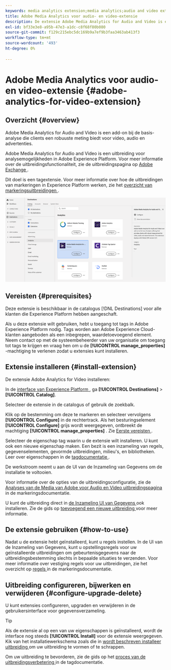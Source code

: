 ```yaml
---
keywords: media analytics extension;media analytics;audio and video extension
title: Adobe Media Analytics voor audio- en video-extensie
description: De extensie Adobe Media Analytics for Audio and Video is een analysedoel in Adobe Experience Platform. Zie de extensiepagina op Adobe Exchange voor meer informatie over de extensiefunctionaliteit.
exl-id: bf33e3e8-a95b-47e3-a1dc-c8f68f80b080
source-git-commit: f129c215ebc5dc169b9a7ef9b3faa3463ab413f3
workflow-type: tm+mt
source-wordcount: '493'
ht-degree: 0%

---
```


# Adobe Media Analytics voor audio- en video-extensie {#adobe-analytics-for-video-extension}

## Overzicht {#overview}

Adobe Media Analytics for Audio and Video is een add-on bij de basis-analyse die clients een robuuste meting biedt voor video, audio en advertenties.

Adobe Media Analytics for Audio and Video is een uitbreiding voor analysemogelijkheden in Adobe Experience Platform. Voor meer informatie over de uitbreidingsfunctionaliteit, zie de uitbreidingspagina op [ Adobe Exchange ](https://exchange.adobe.com/experiencecloud.details.100157.html).

Dit doel is een tagextensie. Voor meer informatie over hoe de uitbreidingen van markeringen in Experience Platform werken, zie het [ overzicht van markeringsuitbreidingen ](../launch-extensions/overview.md).

![ Analytics van de Media van Adobe voor Audio en Video uitbreiding ](../../assets/catalog/analytics/adobe-video-analytics/catalog.png)

## Vereisten {#prerequisites}

Deze extensie is beschikbaar in de catalogus [!DNL Destinations] voor alle klanten die Experience Platform hebben aangeschaft.

Als u deze extensie wilt gebruiken, hebt u toegang tot tags in Adobe Experience Platform nodig. Tags worden aan Adobe Experience Cloud-klanten aangeboden als een inbegrepen, waardetoevoegend element. Neem contact op met de systeembeheerder van uw organisatie om toegang tot tags te krijgen en vraag hen om u de **[!UICONTROL manage_properties]** -machtiging te verlenen zodat u extensies kunt installeren.

## Extensie installeren {#install-extension}

De extensie Adobe Analytics for Video installeren:

In de [ interface van Experience Platform ](https://platform.adobe.com/), ga **[!UICONTROL Destinations]** > **[!UICONTROL Catalog]**.

Selecteer de extensie in de catalogus of gebruik de zoekbalk.

Klik op de bestemming om deze te markeren en selecteer vervolgens **[!UICONTROL Configure]** in de rechtertrack. Als het besturingselement **[!UICONTROL Configure]** grijs wordt weergegeven, ontbreekt de machtiging **[!UICONTROL manage_properties]** . Zie [ Eerste vereisten ](#prerequisites).

Selecteer de eigenschap tag waarin u de extensie wilt installeren. U kunt ook een nieuwe eigenschap maken. Een bezit is een inzameling van regels, gegevenselementen, gevormde uitbreidingen, milieu&#39;s, en bibliotheken. Leer over eigenschappen in de [ tagdocumentatie ](../../../tags/ui/administration/companies-and-properties.md).

De werkstroom neemt u aan de UI van de Inzameling van Gegevens om de installatie te voltooien.

Voor informatie over de opties van de uitbreidingsconfiguratie, zie de [ Analyses van de Media van Adobe voor Audio en Video uitbreidingspagina ](../../../tags/extensions/client/media-analytics/overview.md) in de markeringsdocumentatie.

U kunt de uitbreiding direct in [ de Inzameling UI van Gegevens ](https://experience.adobe.com/#/data-collection/) ook installeren. Zie de gids op [ toevoegend een nieuwe uitbreiding ](../../../tags/ui/managing-resources/extensions/overview.md#add-a-new-extension) voor meer informatie.

## De extensie gebruiken {#how-to-use}

Nadat u de extensie hebt geïnstalleerd, kunt u regels instellen. In de UI van de Inzameling van Gegevens, kunt u opstellingsregels voor uw geïnstalleerde uitbreidingen om gebeurtenisgegevens naar de uitbreidingsbestemming slechts in bepaalde situaties te verzenden. Voor meer informatie over vestiging regels voor uw uitbreidingen, zie het overzicht op [ regels ](../../../tags/ui/managing-resources/rules.md) in de markeringsdocumentatie.

## Uitbreiding configureren, bijwerken en verwijderen {#configure-upgrade-delete}

U kunt extensies configureren, upgraden en verwijderen in de gebruikersinterface voor gegevensverzameling.

>[!TIP]
>
>Als de extensie al op een van uw eigenschappen is geïnstalleerd, wordt de interface nog steeds **[!UICONTROL Install]** voor de extensie weergegeven. Kik van het installatiewerkschema zoals die in [ wordt beschreven installeer uitbreiding ](#install-extension) om uw uitbreiding te vormen of te schrappen.

Om uw uitbreiding te bevorderen, zie de gids op het [ proces van de uitbreidingsverbetering ](../../../tags/ui/managing-resources/extensions/extension-upgrade.md) in de tagdocumentatie.
